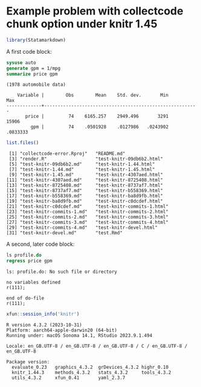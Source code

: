 Example problem with collectcode chunk option under knitr 1.45
================

``` r
library(Statamarkdown)
```

A first code block:

``` stata
sysuse auto
generate gpm = 1/mpg
summarize price gpm
```

    (1978 automobile data)

        Variable |        Obs        Mean    Std. dev.       Min        Max
    -------------+---------------------------------------------------------
           price |         74    6165.257    2949.496       3291      15906
             gpm |         74    .0501928    .0127986   .0243902   .0833333

``` r
list.files()
```

     [1] "collectcode-error.Rproj"   "README.md"                
     [3] "render.R"                  "test-knitr-09db6b2.html"  
     [5] "test-knitr-09db6b2.md"     "test-knitr-1.44.html"     
     [7] "test-knitr-1.44.md"        "test-knitr-1.45.html"     
     [9] "test-knitr-1.45.md"        "test-knitr-4307aed.html"  
    [11] "test-knitr-4307aed.md"     "test-knitr-8725408.html"  
    [13] "test-knitr-8725408.md"     "test-knitr-8737af7.html"  
    [15] "test-knitr-8737af7.md"     "test-knitr-b558369.html"  
    [17] "test-knitr-b558369.md"     "test-knitr-ba8d9fb.html"  
    [19] "test-knitr-ba8d9fb.md"     "test-knitr-c0dcdef.html"  
    [21] "test-knitr-c0dcdef.md"     "test-knitr-commits-1.html"
    [23] "test-knitr-commits-1.md"   "test-knitr-commits-2.html"
    [25] "test-knitr-commits-2.md"   "test-knitr-commits-3.html"
    [27] "test-knitr-commits-3.md"   "test-knitr-commits-4.html"
    [29] "test-knitr-commits-4.md"   "test-knitr-devel.html"    
    [31] "test-knitr-devel.md"       "test.Rmd"                 

A second, later code block:

``` stata
ls profile.do
regress price gpm
```

    ls: profile.do: No such file or directory

    no variables defined
    r(111);

    end of do-file
    r(111);

``` r
xfun::session_info('knitr')
```

    R version 4.3.2 (2023-10-31)
    Platform: aarch64-apple-darwin20 (64-bit)
    Running under: macOS Sonoma 14.1, RStudio 2023.9.1.494

    Locale: en_GB.UTF-8 / en_GB.UTF-8 / en_GB.UTF-8 / C / en_GB.UTF-8 / en_GB.UTF-8

    Package version:
      evaluate_0.23   graphics_4.3.2  grDevices_4.3.2 highr_0.10     
      knitr_1.44.3    methods_4.3.2   stats_4.3.2     tools_4.3.2    
      utils_4.3.2     xfun_0.41       yaml_2.3.7     
